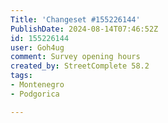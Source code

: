 ```yaml
---
Title: 'Changeset #155226144'
PublishDate: 2024-08-14T07:46:52Z
id: 155226144
user: Goh4ug
comment: Survey opening hours
created_by: StreetComplete 58.2
tags:
- Montenegro
- Podgorica

---
```

